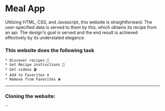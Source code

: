# Meal App

Utilizing HTML, CSS, and Javascript, this website is straightforward. The user-specified data is served to them by this, which obtains its recipe from an api. The design's goal is served and the end result is achieved effectively by its understated elegance.


### This website does the following task
```
* Discover recipes 🍙
* Get Recipe instructions 🥧
* Get videos 🎬
* Add to Favorites ❣️
* Remove from Favorites ❌
```
<hr>

### Cloning the website:

``
